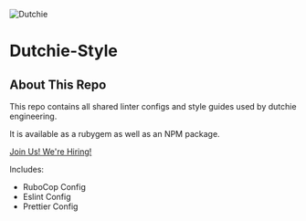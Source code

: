 ![Dutchie](https://cl.ly/360R2A3q1D31/icon.png)

# Dutchie-Style

## About This Repo

This repo contains all shared linter configs and style guides used by dutchie engineering.

It is available as a rubygem as well as an NPM package.

[Join Us! We're Hiring!](https://dutchie.com/careers)

Includes:

* RuboCop Config
* Eslint Config
* Prettier Config